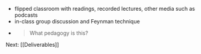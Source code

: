 - flipped classroom with readings, recorded lectures, other media such as podcasts
- in-class group discussion and Feynman technique
- > What pedagogy is this?

Next: [[Deliverables]]
